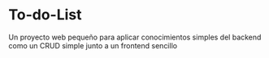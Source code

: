 # To-do-List
Un proyecto web pequeño para aplicar conocimientos simples del backend como un CRUD simple junto a un frontend sencillo
